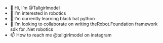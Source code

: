 - 👋 Hi, I’m @Tallgirlmodel
- 👀 I’m interested in robotics
- 🌱 I’m currently learning black hat python
- 💞️ I’m looking to collaborate on writing theRobot.Foundation framework sdk for .Net robotics
- 📫 How to reach me @tallgirlmodel on instagram

<!---
Tallgirlmodel/Tallgirlmodel is a ✨ special ✨ repository because its `README.md` (this file) appears on your GitHub profile.
You can click the Preview link to take a look at your changes.
--->
